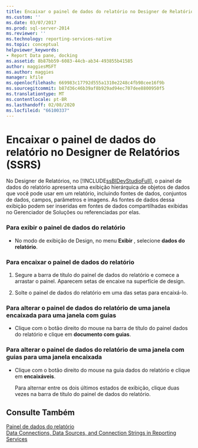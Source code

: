 ```yaml
---
title: Encaixar o painel de dados do relatório no Designer de Relatórios (SSRS) | Microsoft Docs
ms.custom: ''
ms.date: 03/07/2017
ms.prod: sql-server-2014
ms.reviewer: ''
ms.technology: reporting-services-native
ms.topic: conceptual
helpviewer_keywords:
- Report Data pane, docking
ms.assetid: 8b87bb59-6083-44cb-ab34-493855b41585
author: maggiesMSFT
ms.author: maggies
manager: kfile
ms.openlocfilehash: 669983c17792d555a1310e2248c4fb98cee16f9b
ms.sourcegitcommit: b87d36c46b39af8b929ad94ec707dee8800950f5
ms.translationtype: MT
ms.contentlocale: pt-BR
ms.lasthandoff: 02/08/2020
ms.locfileid: "66100337"
---
```

# <a name="dock-the-report-data-pane-in-report-designer-ssrs"></a>Encaixar o painel de dados do relatório no Designer de Relatórios (SSRS)
  No Designer de Relatórios, no [!INCLUDE[ssBIDevStudioFull](../../includes/ssbidevstudiofull-md.md)], o painel de dados do relatório apresenta uma exibição hierárquica de objetos de dados que você pode usar em um relatório, incluindo fontes de dados, conjuntos de dados, campos, parâmetros e imagens. As fontes de dados dessa exibição podem ser inseridas em fontes de dados compartilhadas exibidas no Gerenciador de Soluções ou referenciadas por elas.  
  
### <a name="to-display-the-report-data-pane"></a>Para exibir o painel de dados do relatório  
  
-   No modo de exibição de Design, no menu **Exibir** , selecione **dados do relatório**.  
  
### <a name="to-dock-the-report-data-pane"></a>Para encaixar o painel de dados do relatório  
  
1.  Segure a barra de título do painel de dados do relatório e comece a arrastar o painel. Aparecem setas de encaixe na superfície de design.  
  
2.  Solte o painel de dados do relatório em uma das setas para encaixá-lo.  
  
### <a name="to-change-the-report-data-pane-from-a-docked-window-to-a-tabbed-window"></a>Para alterar o painel de dados do relatório de uma janela encaixada para uma janela com guias  
  
-   Clique com o botão direito do mouse na barra de título do painel dados do relatório e clique em **documento com guias**.  
  
### <a name="to-change-the-report-data-pane-from-a-tabbed-window-to-a-docked-window"></a>Para alterar o painel de dados do relatório de uma janela com guias para uma janela encaixada  
  
-   Clique com o botão direito do mouse na guia dados do relatório e clique em **encaixáveis**.  
  
     Para alternar entre os dois últimos estados de exibição, clique duas vezes na barra de título do painel de dados do relatório.  
  
## <a name="see-also"></a>Consulte Também  
 [Painel de dados do relatório](../report-data/report-data-pane.md)   
 [Data Connections, Data Sources, and Connection Strings in Reporting Services](../data-connections-data-sources-and-connection-strings-in-reporting-services.md)  
  
  

